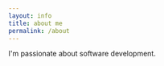 ```yaml
---
layout: info
title: about me
permalink: /about
---
```


I'm passionate about software development.

